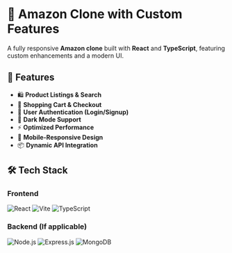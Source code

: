 # 🛒 Amazon Clone with Custom Features

A fully responsive **Amazon clone** built with **React** and **TypeScript**, featuring custom enhancements and a modern UI.

## 🚀 Features
- 🛍️ **Product Listings & Search**
- 🛒 **Shopping Cart & Checkout**
- 🔐 **User Authentication (Login/Signup)**
- 🌙 **Dark Mode Support**
- ⚡ **Optimized Performance**
- 📱 **Mobile-Responsive Design**
- 📦 **Dynamic API Integration**

## 🛠 Tech Stack

### Frontend
![React](https://img.shields.io/badge/react-61DAFB?style=for-the-badge&logo=react&logoColor=white) ![Vite](https://img.shields.io/badge/vite-%23646CFF.svg?style=for-the-badge&logo=vite&logoColor=white)
![TypeScript](https://img.shields.io/badge/typescript-3178C6?style=for-the-badge&logo=typescript&logoColor=white)

### Backend (If applicable)
![Node.js](https://img.shields.io/badge/node.js-339933?style=for-the-badge&logo=node.js&logoColor=white)
![Express.js](https://img.shields.io/badge/express.js-000000?style=for-the-badge&logo=express&logoColor=white)
![MongoDB](https://img.shields.io/badge/mongodb-47A248?style=for-the-badge&logo=mongodb&logoColor=white)
